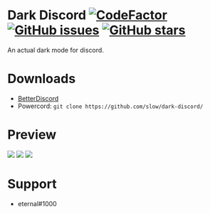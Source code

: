 # Dark Discord [![CodeFactor](https://www.codefactor.io/repository/github/slow/dark-discord/badge)](https://www.codefactor.io/repository/github/slow/dark-discord) [![GitHub issues](https://img.shields.io/github/issues/slow/dark-discord?style=flat)](https://github.com/slow/dark-discord/issues) [![GitHub stars](https://img.shields.io/github/stars/slow/dark-discord?style=flat)](https://github.com/slow/dark-discord/stargazers)
An actual dark mode for discord.

# Downloads
- [BetterDiscord](https://betterdiscord.net/ghdl?id=3420)
- Powercord: `git clone https://github.com/slow/dark-discord/`

# Preview
<img src="https://media.wtf/54444666"/>
<img src="https://media.wtf/20130134"/>
<img src="https://media.wtf/46289749"/>

# Support 
- eternal#1000
